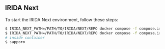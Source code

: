 ## IRIDA Next

To start the IRIDA Next environment, follow these steps:

```bash
$ IRIDA_NEXT_PATH=/PATH/TO/IRIDA/NEXT/REPO docker compose -f compose.irida-next.yml up -d --build
$ IRIDA_NEXT_PATH=/PATH/TO/IRIDA/NEXT/REPO docker compose -f compose.irida-next.yml exec app bash
# inside container
$ sapporo
```
